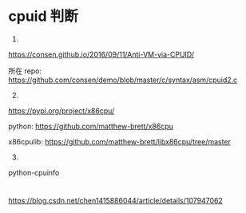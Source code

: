 # cpuid 判断

1.

https://consen.github.io/2016/09/11/Anti-VM-via-CPUID/

所在 repo: https://github.com/consen/demo/blob/master/c/syntax/asm/cpuid2.c


2.

https://pypi.org/project/x86cpu/

python: https://github.com/matthew-brett/x86cpu

x86cpulib: https://github.com/matthew-brett/libx86cpu/tree/master

3.

python-cpuinfo

#

https://blog.csdn.net/chen1415886044/article/details/107947062
